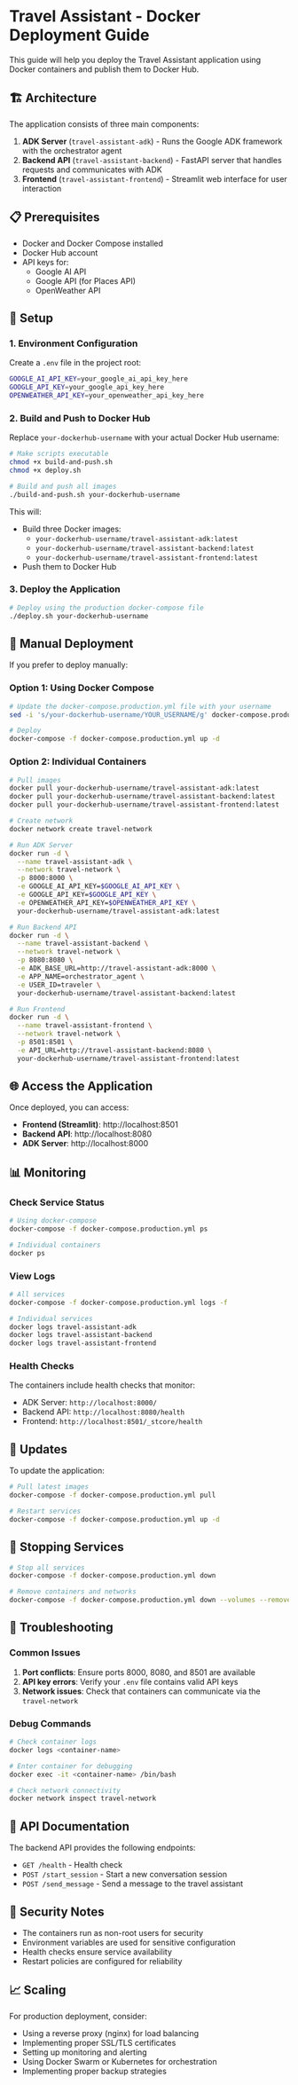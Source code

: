 # Travel Assistant - Docker Deployment Guide

This guide will help you deploy the Travel Assistant application using Docker containers and publish them to Docker Hub.

## 🏗️ Architecture

The application consists of three main components:

1. **ADK Server** (`travel-assistant-adk`) - Runs the Google ADK framework with the orchestrator agent
2. **Backend API** (`travel-assistant-backend`) - FastAPI server that handles requests and communicates with ADK
3. **Frontend** (`travel-assistant-frontend`) - Streamlit web interface for user interaction

## 📋 Prerequisites

- Docker and Docker Compose installed
- Docker Hub account
- API keys for:
  - Google AI API
  - Google API (for Places API)
  - OpenWeather API

## 🔧 Setup

### 1. Environment Configuration

Create a `.env` file in the project root:

```bash
GOOGLE_AI_API_KEY=your_google_ai_api_key_here
GOOGLE_API_KEY=your_google_api_key_here
OPENWEATHER_API_KEY=your_openweather_api_key_here
```

### 2. Build and Push to Docker Hub

Replace `your-dockerhub-username` with your actual Docker Hub username:

```bash
# Make scripts executable
chmod +x build-and-push.sh
chmod +x deploy.sh

# Build and push all images
./build-and-push.sh your-dockerhub-username
```

This will:
- Build three Docker images:
  - `your-dockerhub-username/travel-assistant-adk:latest`
  - `your-dockerhub-username/travel-assistant-backend:latest`
  - `your-dockerhub-username/travel-assistant-frontend:latest`
- Push them to Docker Hub

### 3. Deploy the Application

```bash
# Deploy using the production docker-compose file
./deploy.sh your-dockerhub-username
```

## 🚀 Manual Deployment

If you prefer to deploy manually:

### Option 1: Using Docker Compose

```bash
# Update the docker-compose.production.yml file with your username
sed -i 's/your-dockerhub-username/YOUR_USERNAME/g' docker-compose.production.yml

# Deploy
docker-compose -f docker-compose.production.yml up -d
```

### Option 2: Individual Containers

```bash
# Pull images
docker pull your-dockerhub-username/travel-assistant-adk:latest
docker pull your-dockerhub-username/travel-assistant-backend:latest
docker pull your-dockerhub-username/travel-assistant-frontend:latest

# Create network
docker network create travel-network

# Run ADK Server
docker run -d \
  --name travel-assistant-adk \
  --network travel-network \
  -p 8000:8000 \
  -e GOOGLE_AI_API_KEY=$GOOGLE_AI_API_KEY \
  -e GOOGLE_API_KEY=$GOOGLE_API_KEY \
  -e OPENWEATHER_API_KEY=$OPENWEATHER_API_KEY \
  your-dockerhub-username/travel-assistant-adk:latest

# Run Backend API
docker run -d \
  --name travel-assistant-backend \
  --network travel-network \
  -p 8080:8080 \
  -e ADK_BASE_URL=http://travel-assistant-adk:8000 \
  -e APP_NAME=orchestrator_agent \
  -e USER_ID=traveler \
  your-dockerhub-username/travel-assistant-backend:latest

# Run Frontend
docker run -d \
  --name travel-assistant-frontend \
  --network travel-network \
  -p 8501:8501 \
  -e API_URL=http://travel-assistant-backend:8080 \
  your-dockerhub-username/travel-assistant-frontend:latest
```

## 🌐 Access the Application

Once deployed, you can access:

- **Frontend (Streamlit)**: http://localhost:8501
- **Backend API**: http://localhost:8080
- **ADK Server**: http://localhost:8000

## 📊 Monitoring

### Check Service Status

```bash
# Using docker-compose
docker-compose -f docker-compose.production.yml ps

# Individual containers
docker ps
```

### View Logs

```bash
# All services
docker-compose -f docker-compose.production.yml logs -f

# Individual services
docker logs travel-assistant-adk
docker logs travel-assistant-backend
docker logs travel-assistant-frontend
```

### Health Checks

The containers include health checks that monitor:
- ADK Server: `http://localhost:8000/`
- Backend API: `http://localhost:8080/health`
- Frontend: `http://localhost:8501/_stcore/health`

## 🔄 Updates

To update the application:

```bash
# Pull latest images
docker-compose -f docker-compose.production.yml pull

# Restart services
docker-compose -f docker-compose.production.yml up -d
```

## 🛑 Stopping Services

```bash
# Stop all services
docker-compose -f docker-compose.production.yml down

# Remove containers and networks
docker-compose -f docker-compose.production.yml down --volumes --remove-orphans
```

## 🔧 Troubleshooting

### Common Issues

1. **Port conflicts**: Ensure ports 8000, 8080, and 8501 are available
2. **API key errors**: Verify your `.env` file contains valid API keys
3. **Network issues**: Check that containers can communicate via the `travel-network`

### Debug Commands

```bash
# Check container logs
docker logs <container-name>

# Enter container for debugging
docker exec -it <container-name> /bin/bash

# Check network connectivity
docker network inspect travel-network
```

## 📝 API Documentation

The backend API provides the following endpoints:

- `GET /health` - Health check
- `POST /start_session` - Start a new conversation session
- `POST /send_message` - Send a message to the travel assistant

## 🔐 Security Notes

- The containers run as non-root users for security
- Environment variables are used for sensitive configuration
- Health checks ensure service availability
- Restart policies are configured for reliability

## 📈 Scaling

For production deployment, consider:

- Using a reverse proxy (nginx) for load balancing
- Implementing proper SSL/TLS certificates
- Setting up monitoring and alerting
- Using Docker Swarm or Kubernetes for orchestration
- Implementing proper backup strategies 